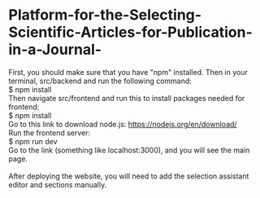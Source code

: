 # Platform-for-the-Selecting-Scientific-Articles-for-Publication-in-a-Journal-
First, you should make sure that you have "npm" installed. Then in your terminal, src/backend and run the following command: <br/>
$ npm install <br/>
Then navigate src/frontend and run this to install packages needed for frontend: <br/>
$ npm install <br/>
Go to this link to download node.js: https://nodejs.org/en/download/ <br/>
Run the frontend server: <br/>
$ npm run dev <br/>
Go to the link (something like localhost:3000), and you will see the main page.<br/>
<br/>
After deploying the website, you will need to add the selection assistant editor and sections manually.<br/>
